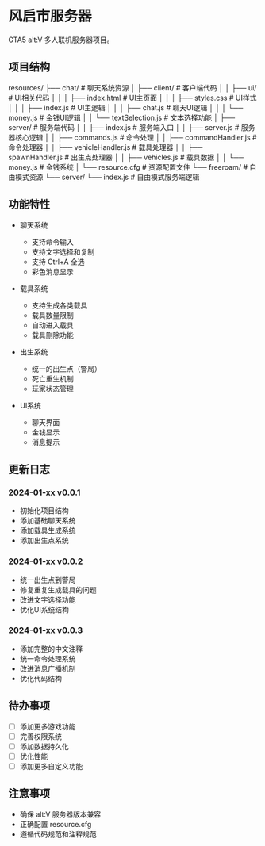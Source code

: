 # 风启市服务器

GTA5 alt:V 多人联机服务器项目。

## 项目结构
resources/
├── chat/ # 聊天系统资源
│ ├── client/ # 客户端代码
│ │ ├── ui/ # UI相关代码
│ │ │ ├── index.html # UI主页面
│ │ │ ├── styles.css # UI样式
│ │ │ ├── index.js # UI主逻辑
│ │ │ ├── chat.js # 聊天UI逻辑
│ │ │ └── money.js # 金钱UI逻辑
│ │ └── textSelection.js # 文本选择功能
│ ├── server/ # 服务端代码
│ │ ├── index.js # 服务端入口
│ │ ├── server.js # 服务器核心逻辑
│ │ ├── commands.js # 命令处理
│ │ ├── commandHandler.js # 命令处理器
│ │ ├── vehicleHandler.js # 载具处理器
│ │ ├── spawnHandler.js # 出生点处理器
│ │ ├── vehicles.js # 载具数据
│ │ └── money.js # 金钱系统
│ └── resource.cfg # 资源配置文件
└── freeroam/ # 自由模式资源
└── server/
└── index.js # 自由模式服务端逻辑


## 功能特性

- 聊天系统
  - 支持命令输入
  - 支持文字选择和复制
  - 支持 Ctrl+A 全选
  - 彩色消息显示

- 载具系统
  - 支持生成各类载具
  - 载具数量限制
  - 自动进入载具
  - 载具删除功能

- 出生系统
  - 统一的出生点（警局）
  - 死亡重生机制
  - 玩家状态管理

- UI系统
  - 聊天界面
  - 金钱显示
  - 消息提示

## 更新日志

### 2024-01-xx v0.0.1
- 初始化项目结构
- 添加基础聊天系统
- 添加载具生成系统
- 添加出生点系统

### 2024-01-xx v0.0.2
- 统一出生点到警局
- 修复重复生成载具的问题
- 改进文字选择功能
- 优化UI系统结构

### 2024-01-xx v0.0.3
- 添加完整的中文注释
- 统一命令处理系统
- 改进消息广播机制
- 优化代码结构

## 待办事项
- [ ] 添加更多游戏功能
- [ ] 完善权限系统
- [ ] 添加数据持久化
- [ ] 优化性能
- [ ] 添加更多自定义功能

## 注意事项
- 确保 alt:V 服务器版本兼容
- 正确配置 resource.cfg
- 遵循代码规范和注释规范